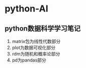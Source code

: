 # python-AI
python数据科学学习笔记
--------
1. matrix包为线性代数部分
2. plot为数据可视化部分
3. rdm为随机和概率论部分
4. pd为pandas部分
